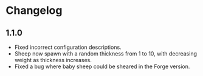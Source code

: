 # Changelog

## 1.1.0

- Fixed incorrect configuration descriptions.
- Sheep now spawn with a random thickness from 1 to 10, with decreasing weight as thickness increases.
- Fixed a bug where baby sheep could be sheared in the Forge version.